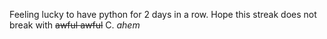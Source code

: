 Feeling lucky to have python for 2 days in a row. Hope this streak does not break with ~~awful awful~~ C. *ahem*